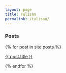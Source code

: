 ```yaml
---
layout: page
title: Tulisan
permalink: /tulisan/
---
```


<h3>Posts</h3>
  {% for post in site.posts %}
    <a href="{{ post.url }}"> <p>{{ post.title }}</p> </a>
  {% endfor %}

[jekyll-organization]: https://github.com/jekyll

